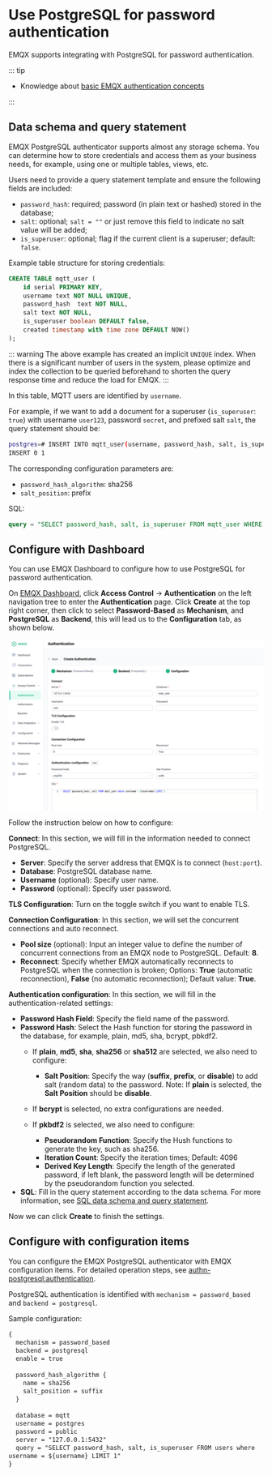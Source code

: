# Use PostgreSQL for password authentication

EMQX supports integrating with PostgreSQL for password authentication. 

::: tip

- Knowledge about [basic EMQX authentication concepts](../authn/authn.md)

:::

## Data schema and query statement

EMQX PostgreSQL authenticator supports almost any storage schema. You can determine how to store credentials and access them as your business needs, for example, using one or multiple tables, views, etc.

Users need to provide a query statement template and ensure the following fields are included:

- `password_hash`: required; password (in plain text or hashed) stored in the database; 
- `salt`: optional; `salt = ""` or just remove this field to indicate no salt value will be added; 
- `is_superuser`: optional; flag if the current client is a superuser; default: `false`.

Example table structure for storing credentials:

```sql
CREATE TABLE mqtt_user (
    id serial PRIMARY KEY,
    username text NOT NULL UNIQUE,
    password_hash  text NOT NULL,
    salt text NOT NULL,
    is_superuser boolean DEFAULT false,
    created timestamp with time zone DEFAULT NOW()
);
```

::: warning
The above example has created an implicit `UNIQUE` index.
When there is a significant number of users in the system, please optimize and index the collection to be queried beforehand to shorten the query response time and reduce the load for EMQX.
:::

In this table, MQTT users are identified by `username`.

For example, if we want to add a document for a superuser (`is_superuser`: `true`) with username `user123`, password `secret`, and prefixed salt `salt`, the query statement should be:

```bash
postgres=# INSERT INTO mqtt_user(username, password_hash, salt, is_superuser) VALUES ('user123', 'bede90386d450cea8b77b822f8887065e4e5abf132c2f9dccfcc7fbd4cba5e35', 'salt', true);
INSERT 0 1
```

The corresponding configuration parameters are:

- `password_hash_algorithm`: sha256
- `salt_position`: prefix

SQL: 

```sql
query = "SELECT password_hash, salt, is_superuser FROM mqtt_user WHERE username = ${username} LIMIT 1"
```



## Configure with Dashboard

You can use EMQX Dashboard to configure how to use PostgreSQL for password authentication. 

On [EMQX Dashboard](http://127.0.0.1:18083/#/authentication), click **Access Control** -> **Authentication** on the left navigation tree to enter the **Authentication** page. Click **Create** at the top right corner, then click to select **Password-Based** as **Mechanism**, and **PostgreSQL** as **Backend**, this will lead us to the **Configuration** tab, as shown below. 

![PostgreSQL](./assets/authn-postgresql.png)

Follow the instruction below on how to configure:

**Connect**: In this section, we will fill in the information needed to connect PostgreSQL.

- **Server**:  Specify the server address that EMQX is to connect (`host:port`).
- **Database**: PostgreSQL database name.
- **Username** (optional): Specify user name. 
- **Password** (optional): Specify user password. 

**TLS Configuration**: Turn on the toggle switch if you want to enable TLS. 

**Connection Configuration**: In this section, we will set the concurrent connections and auto reconnect.

- **Pool size** (optional): Input an integer value to define the number of concurrent connections from an EMQX node to PostgreSQL. Default: **8**. 
- **Reconnect**: Specify whether EMQX automatically reconnects to PostgreSQL when the connection is broken; Options: **True** (automatic reconnection), **False** (no automatic reconnection); Default value: **True**.

**Authentication configuration**: In this section, we will fill in the authentication-related settings:

- **Password Hash Field**: Specify the field name of the password.
- **Password Hash**: Select the Hash function for storing the password in the database, for example, plain, md5, sha, bcrypt, pbkdf2. 
  - If **plain**, **md5**, **sha**, **sha256** or **sha512** are selected, we also need to configure:
    - **Salt Position**: Specify the way (**suffix**, **prefix**, or **disable**) to add salt (random data) to the password. Note: If **plain** is selected, the **Salt Position** should be **disable**. 

  - If **bcrypt** is selected, no extra configurations are needed. 
  - If **pkbdf2** is selected, we also need to configure:
    - **Pseudorandom Function**: Specify the Hush functions to generate the key, such as sha256. 
    - **Iteration Count**: Specify the iteration times; Default: 4096
    - **Derived Key Length**: Specify the length of the generated password, if left blank, the password length will be determined by the pseudorandom function you selected. 
- **SQL**: Fill in the query statement according to the data schema. For more information, see [SQL data schema and query statement](#sql-table-structure-and-query-statement). 

Now we can click **Create** to finish the settings. 



## Configure with configuration items

You can configure the EMQX PostgreSQL authenticator with EMQX configuration items. For detailed operation steps, see [authn-postgresql:authentication](../../configuration/configuration-manual.md#authn-postgresql:authentication).  

PostgreSQL authentication is identified with `mechanism = password_based` and `backend = postgresql`.

Sample configuration:

```
{
  mechanism = password_based
  backend = postgresql
  enable = true

  password_hash_algorithm {
    name = sha256
    salt_position = suffix
  }

  database = mqtt
  username = postgres
  password = public
  server = "127.0.0.1:5432"
  query = "SELECT password_hash, salt, is_superuser FROM users where username = ${username} LIMIT 1"
}
```
